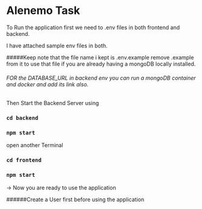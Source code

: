 <h1>Alenemo Task</h1>

To Run the application first we need to .env files in both frontend and backend.

I have attached sample env files in both.

#####Keep note that the file name i kept is .env.example remove .example from it to use that file if you are already having a mongoDB locally installed.

<h6>FOR the DATABASE_URL in backend env you can run a mongoDB container and docker and add its link also.</h6>

<p>Then Start the Backend Server using </p>

### `cd backend`

### `npm start`

<p>open another Terminal</p>

### `cd frontend`

### `npm start`

-> Now you are ready to use the application

######Create a User first before using the application
